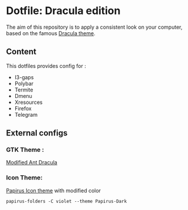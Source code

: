 # Dotfile: Dracula edition

The aim of this repository is to apply a consistent look on your computer, based on the famous [Dracula theme](https://draculatheme.com/).

## Content

This dotfiles provides config for :

* I3-gaps
* Polybar
* Termite
* Dmenu
* Xresources
* Firefox
* Telegram

## External configs

### GTK Theme :

[Modified Ant Dracula](https://gitlab.com/samuelts/Dracula_Purple/tree/master/Ant-Dracula-Purple)

### Icon Theme:

[Papirus Icon theme](https://github.com/PapirusDevelopmentTeam/papirus-icon-theme) with modified color

```
papirus-folders -C violet --theme Papirus-Dark
```

